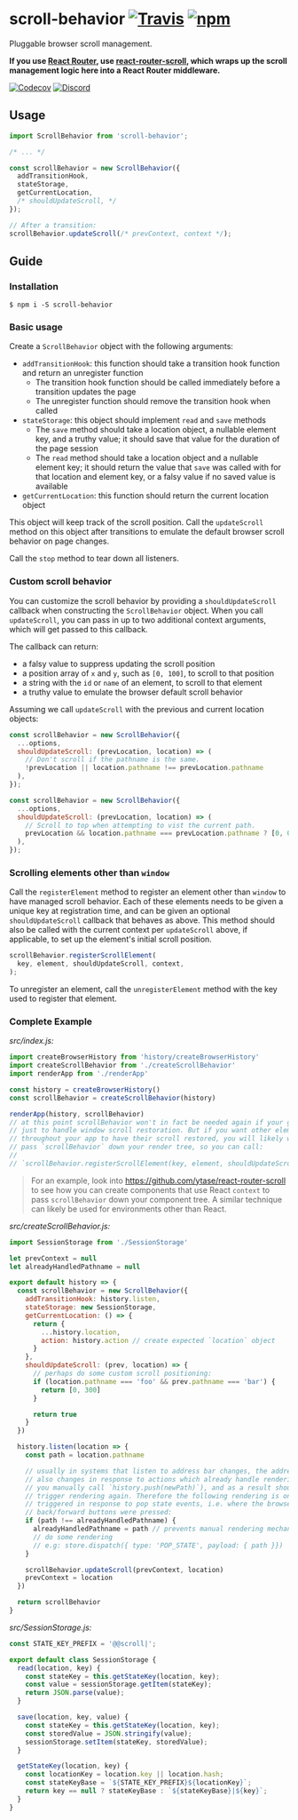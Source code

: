 # scroll-behavior [![Travis][build-badge]][build] [![npm][npm-badge]][npm]

Pluggable browser scroll management.

**If you use [React Router](https://github.com/reactjs/react-router), use [react-router-scroll](https://github.com/taion/react-router-scroll), which wraps up the scroll management logic here into a React Router middleware.**

[![Codecov][codecov-badge]][codecov]
[![Discord][discord-badge]][discord]

## Usage

```js
import ScrollBehavior from 'scroll-behavior';

/* ... */

const scrollBehavior = new ScrollBehavior({
  addTransitionHook,
  stateStorage,
  getCurrentLocation,
  /* shouldUpdateScroll, */
});

// After a transition:
scrollBehavior.updateScroll(/* prevContext, context */);
```

## Guide

### Installation

```
$ npm i -S scroll-behavior
```

### Basic usage

Create a `ScrollBehavior` object with the following arguments:
- `addTransitionHook`: this function should take a transition hook function and return an unregister function
  - The transition hook function should be called immediately before a transition updates the page
  - The unregister function should remove the transition hook when called
- `stateStorage`: this object should implement `read` and `save` methods
  - The `save` method should take a location object, a nullable element key, and a truthy value; it should save that value for the duration of the page session
  - The `read` method should take a location object and a nullable element key; it should return the value that `save` was called with for that location and element key, or a falsy value if no saved value is available
- `getCurrentLocation`: this function should return the current location object

This object will keep track of the scroll position. Call the `updateScroll` method on this object after transitions to emulate the default browser scroll behavior on page changes.

Call the `stop` method to tear down all listeners.

### Custom scroll behavior

You can customize the scroll behavior by providing a `shouldUpdateScroll` callback when constructing the `ScrollBehavior` object. When you call `updateScroll`, you can pass in up to two additional context arguments, which will get passed to this callback.

The callback can return:

- a falsy value to suppress updating the scroll position
- a position array of `x` and `y`, such as `[0, 100]`, to scroll to that position
- a string with the `id` or `name` of an element, to scroll to that element
- a truthy value to emulate the browser default scroll behavior

Assuming we call `updateScroll` with the previous and current location objects:

```js
const scrollBehavior = new ScrollBehavior({
  ...options,
  shouldUpdateScroll: (prevLocation, location) => (
    // Don't scroll if the pathname is the same.
    !prevLocation || location.pathname !== prevLocation.pathname
  ),
});
```

```js
const scrollBehavior = new ScrollBehavior({
  ...options,
  shouldUpdateScroll: (prevLocation, location) => (
    // Scroll to top when attempting to vist the current path.
    prevLocation && location.pathname === prevLocation.pathname ? [0, 0] : true
  ),
});
```

### Scrolling elements other than `window`

Call the `registerElement` method to register an element other than `window` to have managed scroll behavior. Each of these elements needs to be given a unique key at registration time, and can be given an optional `shouldUpdateScroll` callback that behaves as above. This method should also be called with the current context per `updateScroll` above, if applicable, to set up the element's initial scroll position.

```js
scrollBehavior.registerScrollElement(
  key, element, shouldUpdateScroll, context,
);
```

To unregister an element, call the `unregisterElement` method with the key used to register that element.


### Complete Example

*src/index.js:*

```js
import createBrowserHistory from 'history/createBrowserHistory'
import createScrollBehavior from './createScrollBehavior'
import renderApp from './renderApp'

const history = createBrowserHistory()
const scrollBehavior = createScrollBehavior(history)

renderApp(history, scrollBehavior)
// at this point scrollBehavior won't in fact be needed again if your goal is
// just to handle window scroll restoration. But if you want other elements
// throughout your app to have their scroll restored, you will likely want to 
// pass `scrollBehavior` down your render tree, so you can call:
//
// `scrollBehavior.registerScrollElement(key, element, shouldUpdateScroll, context)`
```
> For an example, look into https://github.com/ytase/react-router-scroll to see how 
you can create components that use React `context` to pass `scrollBehavior` down 
your component tree. A similar technique can likely be used for environments other
than React.


*src/createScrollBehavior.js:*
```js
import SessionStorage from './SessionStorage'

let prevContext = null
let alreadyHandledPathname = null

export default history => {
  const scrollBehavior = new ScrollBehavior({
    addTransitionHook: history.listen,
    stateStorage: new SessionStorage,
    getCurrentLocation: () => {
      return {
        ...history.location,
        action: history.action // create expected `location` object
      }
    },
    shouldUpdateScroll: (prev, location) => {
      // perhaps do some custom scroll positioning: 
      if (location.pathname === 'foo' && prev.pathname === 'bar') {
        return [0, 300]
      }

      return true
    }
  })

  history.listen(location => {
    const path = location.pathname

    // usually in systems that listen to address bar changes, the address bar
    // also changes in response to actions which already handle rendering (e.g.
    // you manually call `history.push(newPath)`), and as a result shouldn't 
    // trigger rendering again. Therefore the following rendering is only
    // triggered in response to pop state events, i.e. where the browser
    // back/forward buttons were pressed:
    if (path !== alreadyHandledPathname) {
      alreadyHandledPathname = path // prevents manual rendering mechanism
      // do some rendering
      // e.g: store.dispatch({ type: 'POP_STATE', payload: { path }})
    }

    scrollBehavior.updateScroll(prevContext, location)
    prevContext = location
  })

  return scrollBehavior
}
```


*src/SessionStorage.js:*
```js
const STATE_KEY_PREFIX = '@@scroll|';

export default class SessionStorage {
  read(location, key) {
    const stateKey = this.getStateKey(location, key);
    const value = sessionStorage.getItem(stateKey);
    return JSON.parse(value);
  }

  save(location, key, value) {
    const stateKey = this.getStateKey(location, key);
    const storedValue = JSON.stringify(value);
    sessionStorage.setItem(stateKey, storedValue);
  }

  getStateKey(location, key) {
    const locationKey = location.key || location.hash;
    const stateKeyBase = `${STATE_KEY_PREFIX}${locationKey}`;
    return key == null ? stateKeyBase : `${stateKeyBase}|${key}`;
  }
}
```

[build-badge]: https://img.shields.io/travis/taion/scroll-behavior/master.svg
[build]: https://travis-ci.org/taion/scroll-behavior

[npm-badge]: https://img.shields.io/npm/v/scroll-behavior.svg
[npm]: https://www.npmjs.org/package/scroll-behavior

[codecov-badge]: https://img.shields.io/codecov/c/github/taion/scroll-behavior/master.svg
[codecov]: https://codecov.io/gh/taion/scroll-behavior

[discord-badge]: https://img.shields.io/badge/Discord-join%20chat%20%E2%86%92-738bd7.svg
[discord]: https://discord.gg/0ZcbPKXt5bYaNQ46
